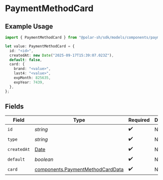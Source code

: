 # PaymentMethodCard

## Example Usage

```typescript
import { PaymentMethodCard } from "@polar-sh/sdk/models/components/paymentmethodcard.js";

let value: PaymentMethodCard = {
  id: "<id>",
  createdAt: new Date("2025-09-17T15:39:07.023Z"),
  default: false,
  card: {
    brand: "<value>",
    last4: "<value>",
    expMonth: 825635,
    expYear: 7439,
  },
};
```

## Fields

| Field                                                                                         | Type                                                                                          | Required                                                                                      | Description                                                                                   |
| --------------------------------------------------------------------------------------------- | --------------------------------------------------------------------------------------------- | --------------------------------------------------------------------------------------------- | --------------------------------------------------------------------------------------------- |
| `id`                                                                                          | *string*                                                                                      | :heavy_check_mark:                                                                            | N/A                                                                                           |
| `type`                                                                                        | *string*                                                                                      | :heavy_check_mark:                                                                            | N/A                                                                                           |
| `createdAt`                                                                                   | [Date](https://developer.mozilla.org/en-US/docs/Web/JavaScript/Reference/Global_Objects/Date) | :heavy_check_mark:                                                                            | N/A                                                                                           |
| `default`                                                                                     | *boolean*                                                                                     | :heavy_check_mark:                                                                            | N/A                                                                                           |
| `card`                                                                                        | [components.PaymentMethodCardData](../../models/components/paymentmethodcarddata.md)          | :heavy_check_mark:                                                                            | N/A                                                                                           |